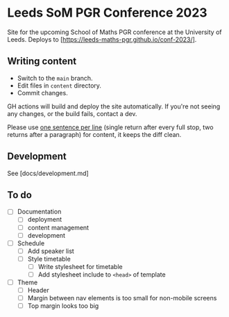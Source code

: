 # Leeds SoM PGR Conference 2023

Site for the upcoming School of Maths PGR conference at the University of Leeds.
Deploys to [https://leeds-maths-pgr.github.io/conf-2023/].

## Writing content

+ Switch to the `main` branch.
+ Edit files in `content` directory.
+ Commit changes.

GH actions will build and deploy the site automatically.
If you're not seeing any changes, or the build fails, contact a dev.

Please use [one sentence per line](https://sive.rs/1s) (single return after every full stop, two returns after a paragraph) for content, it keeps the diff clean.

## Development

See [docs/development.md]

## To do

+ [ ] Documentation
  + [ ] deployment
  + [ ] content management
  + [ ] development
+ [ ] Schedule
  + [ ] Add speaker list
  + [ ] Style timetable
    + [ ] Write stylesheet for timetable
    + [ ] Add stylesheet include to `<head>` of template
+ [ ] Theme
    + [ ] Header
    + [ ] Margin between nav elements is too small for non-mobile screens
    + [ ] Top margin looks too big
